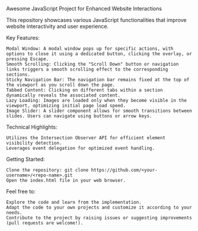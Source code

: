 Awesome JavaScript Project for Enhanced Website Interactions

This repository showcases various JavaScript functionalities that improve website interactivity and user experience.

Key Features:

    Modal Window: A modal window pops up for specific actions, with options to close it using a dedicated button, clicking the overlay, or pressing Escape.
    Smooth Scrolling: Clicking the "Scroll Down" button or navigation links triggers a smooth scrolling effect to the corresponding sections.
    Sticky Navigation Bar: The navigation bar remains fixed at the top of the viewport as you scroll down the page.
    Tabbed Content: Clicking on different tabs within a section dynamically reveals the associated content.
    Lazy Loading: Images are loaded only when they become visible in the viewport, optimizing initial page load speed.
    Image Slider: A slider component allows for smooth transitions between slides. Users can navigate using buttons or arrow keys.

Technical Highlights:

    Utilizes the Intersection Observer API for efficient element visibility detection.
    Leverages event delegation for optimized event handling.

Getting Started:

    Clone the repository: git clone https://github.com/<your-username>/<repo-name>.git
    Open the index.html file in your web browser.

Feel free to:

    Explore the code and learn from the implementation.
    Adapt the code to your own projects and customize it according to your needs.
    Contribute to the project by raising issues or suggesting improvements (pull requests are welcome!).

